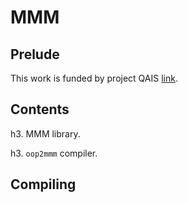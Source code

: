 MMM
===

Prelude
-------

This work is funded by project QAIS [link](http://wiki.di.uminho.pt/twiki/bin/view/Research/QAIS/WebHome).

Contents
--------

h3. MMM library.


h3. `oop2mmm` compiler.

Compiling
---------




